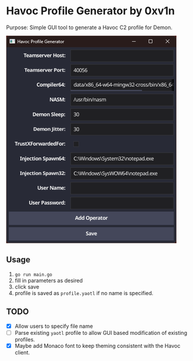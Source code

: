 # Havoc Profile Generator by 0xv1n

Purpose: Simple GUI tool to generate a Havoc C2 profile for Demon.

![](/assets/mainwindow.png)

## Usage

1. `go run main.go`
2. fill in parameters as desired
3. click save
4. profile is saved as `profile.yaotl` if no name is specified.


## TODO

- [x] Allow users to specify file name
- [ ] Parse existing `yaotl` profile to allow GUI based modification of existing profiles.
- [x] Maybe add Monaco font to keep theming consistent with the Havoc client.
